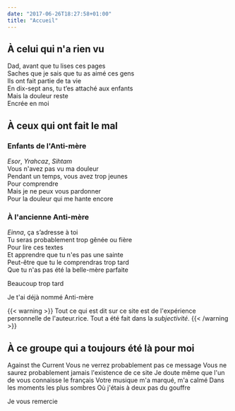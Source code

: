 ```yaml
---
date: "2017-06-26T18:27:58+01:00"
title: "Accueil"
---
```


## À celui qui n'a rien vu  
Dad, avant que tu lises ces pages  
Saches que je sais que tu as aimé ces gens  
Ils ont fait partie de ta vie  
En dix-sept ans, tu t’es attaché aux enfants  
Mais la douleur reste  
Encrée en moi  

## À ceux qui ont fait le mal  
### Enfants de l'Anti-mère
*Esor*, *Yrahcaz*, *Sihtam*  
Vous n'avez pas vu ma douleur  
Pendant un temps, vous avez trop jeunes  
Pour comprendre  
Mais je ne peux vous pardonner  
Pour la douleur qui me hante encore

### À l'ancienne Anti-mère  
*Einna*, ça s’adresse à toi  
Tu seras probablement trop gênée ou fière  
Pour lire ces textes  
Et apprendre que tu n'es pas une sainte  
Peut-être que tu le comprendras trop tard  
Que tu n'as pas été la belle-mère parfaite

Beaucoup trop tard  

Je t'ai déjà nommé Anti-mère

{{< warning >}}
Tout ce qui est dit sur ce site est de l'expérience personnelle de l'auteur.rice. Tout a été fait dans la *subjectivité*. 
{{< /warning >}}

## À ce groupe qui a toujours été là pour moi  
Against the Current
Vous ne verrez probablement pas ce message
Vous ne saurez probablement jamais l'existence de ce site
Je doute même que l'un de vous connaisse le français
Votre musique m'a marqué, m'a calmé
Dans les moments les plus sombres
Où j'étais à deux pas du gouffre

Je vous remercie
